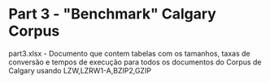 # Part 3 - "Benchmark" Calgary Corpus

part3.xlsx - Documento que contem tabelas com os tamanhos, taxas de conversão e tempos de execução para todos os documentos do Corpus de Calgary usando LZW,LZRW1-A,BZIP2,GZIP
